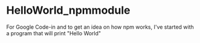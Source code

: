 # HelloWorld_npmmodule
For Google Code-in and to get an idea on how npm works, I've started with a program that will print "Hello World"
